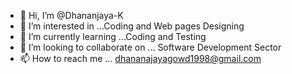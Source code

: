 - 👋 Hi, I’m @Dhananjaya-K
- 👀 I’m interested in ...Coding and Web pages Designing
- 🌱 I’m currently learning ...Coding and Testing
- 💞️ I’m looking to collaborate on ... Software Development Sector           
- 📫 How to reach me ... dhananajayagowd1998@gmail.com

<!---
ArjunDhananjaya/ArjunDhananjaya is a ✨ special ✨ repository because its `README.md` (this file) appears on your GitHub profile.
You can click the Preview link to take a look at your changes.
--->
